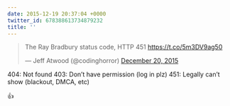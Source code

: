 ```yaml
---
date: 2015-12-19 20:37:04 +0000
twitter_id: 678388613734879232
title: ''
---
```


<blockquote class="twitter-tweet"><p lang="en" dir="ltr">The Ray Bradbury status code, HTTP 451 <a href="https://t.co/5m3DV9ag50">https://t.co/5m3DV9ag50</a></p>&mdash; Jeff Atwood (@codinghorror) <a href="https://twitter.com/codinghorror/status/678380090774827008?ref_src=twsrc%5Etfw">December 20, 2015</a></blockquote>
<script async src="https://platform.twitter.com/widgets.js" charset="utf-8"></script>

404: Not found
403: Don’t have permission (log in plz)
451: Legally can’t show (blackout, DMCA, etc)

👍


